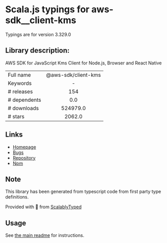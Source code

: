 
# Scala.js typings for aws-sdk__client-kms

Typings are for version 3.329.0

## Library description:
AWS SDK for JavaScript Kms Client for Node.js, Browser and React Native

|                    |                 |
| ------------------ | :-------------: |
| Full name          | @aws-sdk/client-kms |
| Keywords           | - |
| # releases         | 154 |
| # dependents       | 0.0 |
| # downloads        | 524979.0 |
| # stars            | 2062.0 |

## Links
- [Homepage](https://github.com/aws/aws-sdk-js-v3/tree/main/clients/client-kms)
- [Bugs](https://github.com/aws/aws-sdk-js-v3/issues)
- [Repository](https://github.com/aws/aws-sdk-js-v3)
- [Npm](https://www.npmjs.com/package/%40aws-sdk%2Fclient-kms)
    


## Note
This library has been generated from typescript code from first party type definitions.

Provided with :purple_heart: from [ScalablyTyped](https://github.com/oyvindberg/ScalablyTyped)

## Usage
See [the main readme](../../readme.md) for instructions.


